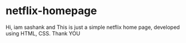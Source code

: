 # netflix-homepage
Hi, iam sashank and This is just a simple netflix home page, developed using HTML, CSS. 
Thank YOU
